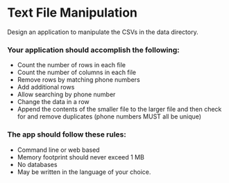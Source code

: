# Text File Manipulation
Design an application to manipulate the CSVs in the data directory.

### Your application should accomplish the following:
* Count the number of rows in each file
* Count the number of columns in each file
* Remove rows by matching phone numbers
* Add additional rows
* Allow searching by phone number
* Change the data in a row
* Append the contents of the smaller file to the larger file and then check for and remove duplicates (phone numbers MUST all be unique)

### The app should follow these rules:
* Command line or web based
* Memory footprint should never exceed 1 MB
* No databases
* May be written in the language of your choice.
